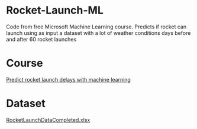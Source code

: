 # Rocket-Launch-ML
Code from free Microsoft Machine Learning course. Predicts if rocket can launch using as input a dataset with a lot of weather conditions days before and after 60 rocket launches


# Course

[Predict rocket launch delays with machine learning](https://docs.microsoft.com/en-us/learn/paths/machine-learning-predict-launch-delay-nasa/)


# Dataset

[RocketLaunchDataCompleted.xlsx](https://nasadata.blob.core.windows.net/rocketlaunches/RocketLaunchDataCompleted.xlsx)
